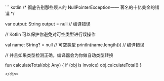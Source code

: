 <div class="sample" markdown="1" mode="kotlin" theme="idea" data-highlight-only="1" auto-indent="false">
``` kotlin
/*
 彻底告别那些烦人的 NullPointerException——
著名的十亿美金的错误
*/

var output: String
output = null   // 编译错误

// Kotlin 可以保护你避免对可空类型进行误操作

val name: String? = null    // 可空类型
println(name.length())      // 编译错误

// 并且如果类型检测正确，编译器会为你做自动类型转换

fun calculateTotal(obj: Any) {
    if (obj is Invoice)
        obj.calculateTotal()
}
```
</div>
